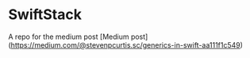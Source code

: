# SwiftStack

A repo for the medium post [Medium post] (https://medium.com/@stevenpcurtis.sc/generics-in-swift-aa111f1c549)
